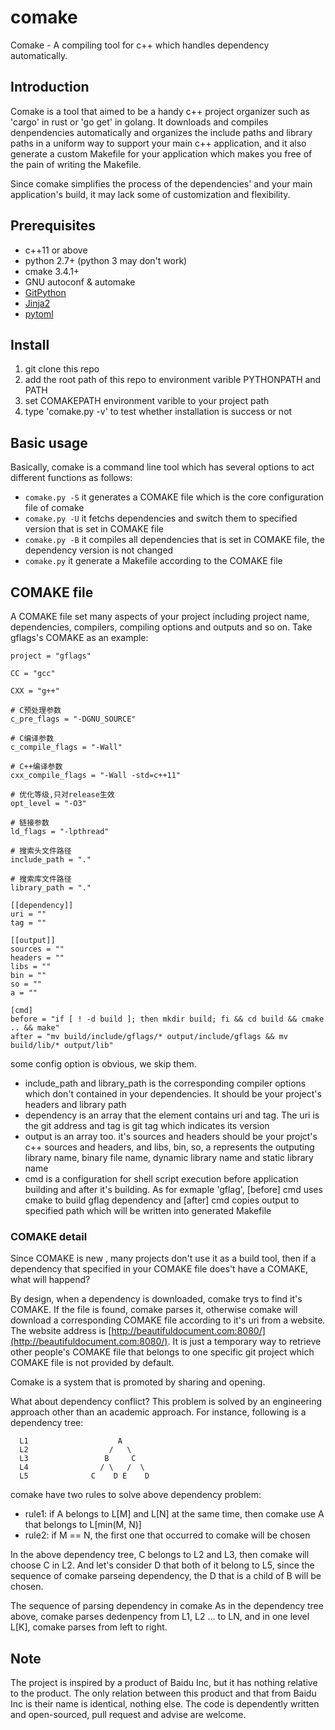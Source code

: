 # comake
Comake - A compiling tool for c++ which handles dependency automatically.

## Introduction
Comake is a tool that aimed to be a handy c++ project organizer such as 'cargo' in rust or 'go get' in golang. It downloads and compiles 
denpendencies automatically and organizes the include paths and library paths in a uniform way to support your main c++ application, and
it also generate a custom Makefile for your application which makes you free of the pain of writing the Makefile.

Since comake simplifies the process of the dependencies' and your main application's build, it may lack some of customization and flexibility.

## Prerequisites
* c++11 or above
* python 2.7+ (python 3 may don't work)
* cmake 3.4.1+
* GNU autoconf & automake
* [GitPython](https://github.com/gitpython-developers/GitPython)
* [Jinja2](http://jinja.pocoo.org/)
* [pytoml](https://github.com/avakar/pytoml)

## Install
1. git clone this repo
2. add the root path of this repo to environment varible PYTHONPATH and PATH
3. set COMAKEPATH environment varible to your project path
4. type 'comake.py -v' to test whether installation is success or not

## Basic usage
Basically, comake is a command line tool which has several options to act different functions as follows:

* ```comake.py -S```
it generates a COMAKE file which is the core configuration file of comake
* ```comake.py -U```
it fetchs dependencies and switch them to specified version that is set in COMAKE file
* ```comake.py -B```
it compiles all dependencies that is set in COMAKE file, the dependency version is not changed
* ```comake.py```
it generate a Makefile according to the COMAKE file

## COMAKE file
A COMAKE file set many aspects of your project including project name, dependencies, compilers, compiling options and outputs and so on.
Take gflags's COMAKE as an example:
```
project = "gflags"

CC = "gcc"

CXX = "g++"

# C预处理参数
c_pre_flags = "-DGNU_SOURCE"

# C编译参数
c_compile_flags = "-Wall"

# C++编译参数
cxx_compile_flags = "-Wall -std=c++11"

# 优化等级,只对release生效
opt_level = "-O3"

# 链接参数
ld_flags = "-lpthread"

# 搜索头文件路径
include_path = "."

# 搜索库文件路径
library_path = "."

[[dependency]]
uri = ""
tag = ""

[[output]]
sources = ""
headers = ""
libs = ""
bin = ""
so = ""
a = ""

[cmd]
before = "if [ ! -d build ]; then mkdir build; fi && cd build && cmake .. && make"
after = "mv build/include/gflags/* output/include/gflags && mv build/lib/* output/lib"
```
some config option is obvious, we skip them. 
* include_path and library_path is the corresponding compiler options which don't contained in your dependencies. It should be your project's headers and library path
* dependency is an array that the element contains uri and tag. The uri is the git address and tag is git tag which indicates its version
* output is an array too. it's sources and headers should be your projct's c++ sources and headers, and libs, bin, so, a represents the outputing
library name, binary file name, dynamic library name and static library name
* cmd is a configuration for shell script execution before application building and after it's building.
As for exmaple 'gflag', [before] cmd uses cmake to build gflag dependency and [after] cmd copies output to specified path which will be written
into generated Makefile

### COMAKE detail

Since COMAKE is new , many projects don't use it as a build tool, then if a dependency that specified in your COMAKE file does't have a COMAKE, what will happend?

By design, when a dependency is downloaded, comake trys to find it's COMAKE. If the file is found, comake parses it, otherwise comake will download a corresponding COMAKE file according to it's uri from a website. The website address is [http://beautifuldocument.com:8080/](http://beautifuldocument.com:8080/). 
It is just a temporary way to retrieve other people's COMAKE file that belongs to one specific git project which COMAKE file is not provided by default. 

Comake is a system that is promoted by sharing and opening. 

What about dependency conflict?
This problem is solved by an engineering approach other than an academic approach. For instance, following is a dependency tree:
```
  L1                    A
  L2                  /   \
  L3                 B     C
  L4                / \   /  \
  L5              C    D E    D
```  
comake have two rules to solve above dependency problem:
* rule1: if A belongs to L[M] and L[N] at the same time, then comake use A that belongs to L[min(M, N)]
* rule2: if M == N, the first one that occurred to comake will be chosen

In the above dependency tree, C belongs to L2 and L3, then comake will choose C in L2. And let's consider D that both of it belong to L5, since the sequence of comake parseing dependency, the D that is a child of B will be chosen.

The sequence of parsing dependency in comake
As in the dependency tree above, comake parses dedenpency from L1, L2 ... to LN, and in one level L[K], comake parses from left to right.

## Note
The project is inspired by a product of Baidu Inc, but it has nothing relative to the product. The only relation between this product and that from
Baidu Inc is their name is identical, nothing else. The code is dependently written and open-sourced, pull request and advise are welcome.
